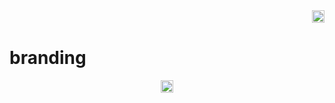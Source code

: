 <div align="right">
    <img height='20px' src='https://raw.githubusercontent.com/decowallet/branding/master/logos/logo-long.png'/>
</div>

# branding



<div align="center">
    <img height='20px' src='https://raw.githubusercontent.com/decowallet/branding/master/logos/decowallet-r-800.png'/>
</div>
